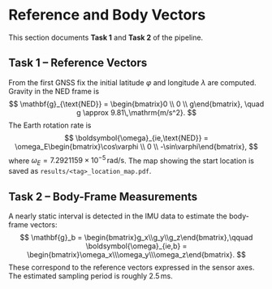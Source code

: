 # Reference and Body Vectors

This section documents **Task&nbsp;1** and **Task&nbsp;2** of the pipeline.

## Task 1 – Reference Vectors

From the first GNSS fix the initial latitude $\varphi$ and longitude $\lambda$ are computed. Gravity in the NED frame is
$$
\mathbf{g}_{\text{NED}} = \begin{bmatrix}0 \\ 0 \\ g\end{bmatrix}, \quad g \approx 9.81\,\mathrm{m/s^2}.
$$
The Earth rotation rate is
$$
\boldsymbol{\omega}_{ie,\text{NED}} = \omega_E\begin{bmatrix}\cos\varphi \\ 0 \\ -\sin\varphi\end{bmatrix},
$$
where $\omega_E=7.2921159\times10^{-5}\,\mathrm{rad/s}$.
The map showing the start location is saved as `results/<tag>_location_map.pdf`.

## Task 2 – Body-Frame Measurements

A nearly static interval is detected in the IMU data to estimate the body-frame vectors:
$$
\mathbf{g}_b = \begin{bmatrix}g_x\\g_y\\g_z\end{bmatrix},\qquad
\boldsymbol{\omega}_{ie,b} = \begin{bmatrix}\omega_x\\\omega_y\\\omega_z\end{bmatrix}.
$$
These correspond to the reference vectors expressed in the sensor axes. The estimated sampling period is roughly $2.5\,\mathrm{ms}$.
